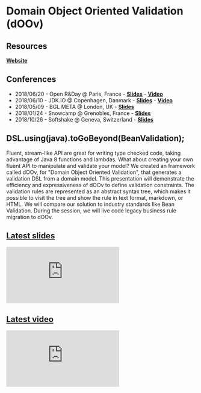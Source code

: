 # Domain Object Oriented Validation (dOOv)

## Resources

<span class="icon icon-website">**[Website](https://doov.io)**</span> 

## Conferences

- 2018/06/20 - Open R&Day @ Paris, France - <span class="icon icon-slideshare">**[Slides](https://dubreuia.github.io/alexandredubreuil.com/conferences/domain-object-oriented-validation-doov/dsl_to_go_beyond_bean_validation_openrday.html)**</span> - <span class="icon icon-youtube">**[Video](https://www.youtube.com/watch?v=a0PJ3NuSA_c)**</span>
- 2018/06/10 - JDK.IO @ Copenhagen, Danmark - <span class="icon icon-slideshare">**[Slides](https://dubreuia.github.io/alexandredubreuil.com/conferences/domain-object-oriented-validation-doov/dsl_to_go_beyond_bean_validation_jdk_io.html)**</span> - <span class="icon icon-youtube">**[Video](https://www.youtube.com/watch?v=2R1ByMSVHa8)**</span>
- 2018/05/09 - BGL META @ London, UK - <span class="icon icon-slideshare">**[Slides](https://dubreuia.github.io/alexandredubreuil.com/conferences/domain-object-oriented-validation-doov/dsl_to_go_beyond_bean_validation_meta.html)**</span>
- 2018/01/24 - Snowcamp @ Grenobles, France - <span class="icon icon-slideshare">**[Slides](https://dubreuia.github.io/alexandredubreuil.com/conferences/domain-object-oriented-validation-doov/dsl_to_go_beyond_bean_validation_snowcamp.html)**</span>
- 2018/10/26 - Softshake @ Geneva, Switzerland - <span class="icon icon-slideshare">**[Slides](https://dubreuia.github.io/alexandredubreuil.com/conferences/domain-object-oriented-validation-doov/dsl_to_go_beyond_bean_validation_softshake.html)**</span>

## DSL.using(java).toGoBeyond(BeanValidation);

Fluent, stream-like API are great for writing type checked code, taking advantage of Java 8 functions and lambdas. What about creating your own fluent API to manipulate and validate your model? We created an framework called dOOv, for "Domain Object Oriented Validation", that generates a validation DSL from a domain model. This presentation will demonstrate the efficiency and expressiveness of dOOv to define validation constraints. The validation rules are represented as an abstract syntax tree, which makes it possible to visit the tree and show the rule in text format, markdown, or HTML. We will compare our solution to industry standards like Bean Validation. During the session, we will live code legacy business rule migration to dOOv.

## [Latest slides](https://alexandredubreuil.com/conferences/domain-object-oriented-validation-doov/dsl_to_go_beyond_bean_validation_openrday.html)

<iframe class="slides" src="https://alexandredubreuil.com/conferences/domain-object-oriented-validation-doov/dsl_to_go_beyond_bean_validation_openrday.html" frameborder="0"></iframe>

## [Latest video](https://www.youtube-nocookie.com/embed/a0PJ3NuSA_c)

<iframe class="video" src="https://www.youtube-nocookie.com/embed/a0PJ3NuSA_c" frameborder="0" allow="accelerometer; autoplay; encrypted-media; gyroscope; picture-in-picture" allowfullscreen></iframe>


